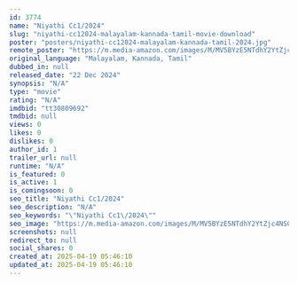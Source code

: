 ```yaml
---
id: 3774
name: "Niyathi Cc1/2024"
slug: "niyathi-cc12024-malayalam-kannada-tamil-movie-download"
poster: "posters/niyathi-cc12024-malayalam-kannada-tamil-2024.jpg"
remote_poster: "https://m.media-amazon.com/images/M/MV5BYzE5NTdhY2YtZjc4NS00ZjBiLTk4MDEtNWFlYTM0NGM4OGI5XkEyXkFqcGc@._V1_SX300.jpg"
original_language: "Malayalam, Kannada, Tamil"
dubbed_in: null
released_date: "22 Dec 2024"
synopsis: "N/A"
type: "movie"
rating: "N/A"
imdbid: "tt30809692"
tmdbid: null
views: 0
likes: 0
dislikes: 0
author_id: 1
trailer_url: null
runtime: "N/A"
is_featured: 0
is_active: 1
is_comingsoon: 0
seo_title: "Niyathi Cc1/2024"
seo_description: "N/A"
seo_keywords: "\"Niyathi Cc1\/2024\""
seo_image: "https://m.media-amazon.com/images/M/MV5BYzE5NTdhY2YtZjc4NS00ZjBiLTk4MDEtNWFlYTM0NGM4OGI5XkEyXkFqcGc@._V1_SX300.jpg"
screenshots: null
redirect_to: null
social_shares: 0
created_at: 2025-04-19 05:46:10
updated_at: 2025-04-19 05:46:10
---
```


